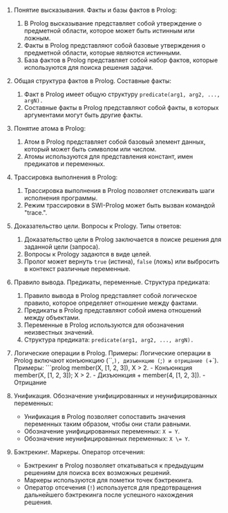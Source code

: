 1. Понятие высказывания. Факты и базы фактов в Prolog:
	1. В Prolog высказывание представляет собой утверждение о предметной области, которое может быть истинным или ложным.
  	2. Факты в Prolog представляют собой базовые утверждения о предметной области, которые являются истинными.
   	3. База фактов в Prolog представляет собой набор фактов, которые используются для поиска решения задачи.

2. Общая структура фактов в Prolog. Составные факты:
	1. Факт в Prolog имеет общую структуру `predicate(arg1, arg2, ..., argN).`
	2. Составные факты в Prolog представляют собой факты, в которых аргументами могут быть другие факты.

3. Понятие атома в Prolog:
	1. Атом в Prolog представляет собой базовый элемент данных, который может быть символом или числом.
   	2. Атомы используются для представления констант, имен предикатов и переменных.

4. Трассировка выполнения в Prolog:
	1. Трассировка выполнения в Prolog позволяет отслеживать шаги исполнения программы.
	2. Режим трассировки в SWI-Prolog может быть вызван командой "trace.".

5. Доказательство цели. Вопросы к Prologу. Типы ответов:
	1. Доказательство цели в Prolog заключается в поиске решения для заданной цели (запроса).
	2. Вопросы к Prologу задаются в виде целей.
	3. Пролог может вернуть `true` (истина), `false` (ложь) или выбросить в контекст различные переменные.

6. Правило вывода. Предикаты, переменные. Структура предиката:
	1. Правило вывода в Prolog представляет собой логическое правило, которое определяет отношение между фактами.
	2. Предикаты в Prolog представляют собой имена отношений между объектами.
	3. Переменные в Prolog используются для обозначения неизвестных значений.
	4. Структура предиката: `predicate(arg1, arg2, ..., argN).`

7. Логические операции в Prolog. Примеры:
   	Логические операции в Prolog включают конъюнкцию (``,`), дизъюнкцию (`;`) и отрицание (`+`).
   	Примеры:
     	```prolog
     	member(X, [1, 2, 3]), X > 2. - Конъюнкция
     	member(X, [1, 2, 3]); X > 2. - Дизъюнкция
     	+ member(4, [1, 2, 3]).      - Отрицание

8. Унификация. Обозначение унифицированных и неунифицированных переменных:
   	- Унификация в Prolog позволяет сопоставить значения переменных таким образом, чтобы они стали равными.
   	- Обозначение унифицированных переменных: `X = Y`.
   	- Обозначение неунифицированных переменных: `X \= Y`.

9. Бэктрекинг. Маркеры. Оператор отсечения:
   	- Бэктрекинг в Prolog позволяет откатываться к предыдущим решениям для поиска всех возможных решений.
   	- Маркеры используются для пометки точек бэктрекинга.
   	- Оператор отсечения (`!`) используется для предотвращения дальнейшего бэктрекинга после успешного нахождения решения.